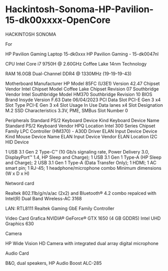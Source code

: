 # Hackintosh-Sonoma-HP-Pavilion-15-dk00xxxx-OpenCore

HACKINTOSH SONOMA

For

HP Pavilion Gaming Laptop 15-dk0xxx
HP Pavilion Gaming - 15-dk0047nl 

CPU
	Intel Core i7 9750H @ 2.60GHz
	Coffee Lake 14nm Technology

RAM
	16.0GB Dual-Channel DDR4 @ 1330MHz (19-19-19-43)

Motherboard
	Manufacturer	HP
	Model	85FC (U3E1)
	Version	42.47
	Chipset Vendor	Intel
	Chipset Model	Coffee Lake
	Chipset Revision	07
	Southbridge Vendor	Intel
	Southbridge Model	HM370
	Southbridge Revision	10
		BIOS
			Brand	Insyde
			Version	F.63
			Date	06/04/2023
		PCI Data
				Slot PCI-E Gen 3 x4
					Slot Type	PCI-E Gen 3 x4
					Slot Usage	In Use
					Data lanes	x4
					Slot Designation	M.2 SSD
					Characteristics	3.3V, PME, SMBus
					Slot Number	0


Peripherals
		Standard PS/2 Keyboard
			Device Kind	Keyboard
			Device Name	Standard PS/2 Keyboard
			Vendor	HPQ
			Location	Intel 300 Series Chipset Family LPC Controller (HM370) - A30D
				Driver
		ELAN Input Device
			Device Kind	Mouse
			Device Name	ELAN Input Device
			Vendor	ELAN
			Location	I2C HID Device

1 USB 3.1 Gen 2 Type-C™ (10 Gb/s signaling rate, Power Delivery 3.0, DisplayPort™ 1.4, HP Sleep and Charge); 1 USB 3.1 Gen 1 Type-A (HP Sleep and Charge); 2 USB 3.1 Gen 1 Type-A (Data Transfer Only); 1 HDMI; 1 AC smart pin; 1 RJ-45; 1 headphone/microphone combo
Minimum dimensions (W x D x H)


Netword card

Realtek 802.11b/g/n/a/ac (2x2) and Bluetooth® 4.2 combo
repalced with 
Intel(R) Dual Band Wireless-AC 3168
			       
LAN: RTL8111
Realtek Gaming GbE Family Controller

Video Card
                                Grafica NVIDIA® GeForce® GTX 1650 (4 GB GDDR5)
                                Intel UHD Graphics 630


Camera

HP Wide Vision HD Camera with integrated dual array digital microphone

Audio Card

B&O, dual speakers, HP Audio Boost ALC-285

